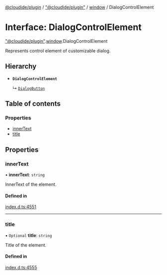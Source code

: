 [@cloudide/plugin](../README.md) / ["@cloudide/plugin"](../modules/_cloudide_plugin_.md) / [window](../modules/cloudide_plugin_.window.md) / DialogControlElement

# Interface: DialogControlElement

["@cloudide/plugin"](../modules/_cloudide_plugin_.md).[window](../modules/cloudide_plugin_.window.md).DialogControlElement

Represents control element of customizable dialog.

## Hierarchy

- **`DialogControlElement`**

  ↳ [`DialogButton`](cloudide_plugin_.window.DialogButton.md)

## Table of contents

### Properties

- [innerText](cloudide_plugin_.window.DialogControlElement.md#innertext)
- [title](cloudide_plugin_.window.DialogControlElement.md#title)

## Properties

### innerText

• **innerText**: `string`

InnerText of the element.

#### Defined in

[index.d.ts:4551](https://github.com/shuyaqian/cloudide-plugin-api/blob/26b31b9/index.d.ts#L4551)

___

### title

• `Optional` **title**: `string`

Title of the element.

#### Defined in

[index.d.ts:4555](https://github.com/shuyaqian/cloudide-plugin-api/blob/26b31b9/index.d.ts#L4555)

